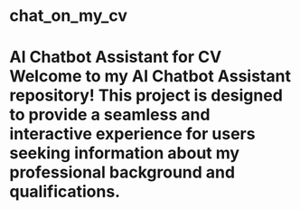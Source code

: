 # chat_on_my_cv
# AI Chatbot Assistant for CV  Welcome to my AI Chatbot Assistant repository! This project is designed to provide a seamless and interactive experience for users seeking information about my professional background and qualifications. 
